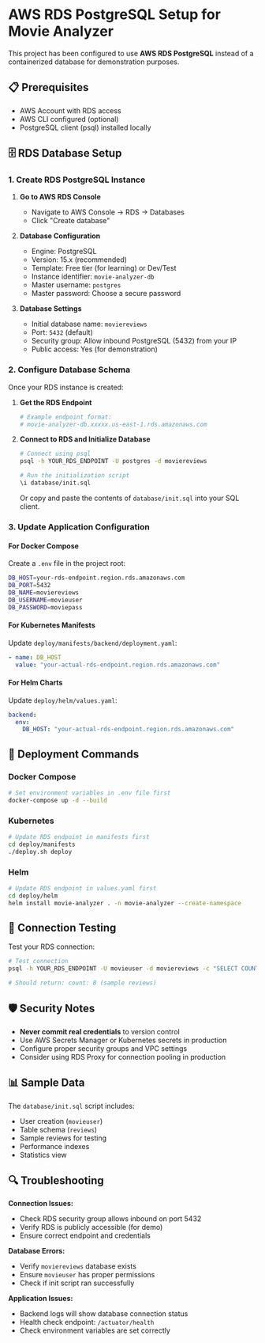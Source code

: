 # AWS RDS PostgreSQL Setup for Movie Analyzer

This project has been configured to use **AWS RDS PostgreSQL** instead of a containerized database for demonstration purposes.

## 📋 Prerequisites

- AWS Account with RDS access
- AWS CLI configured (optional)
- PostgreSQL client (psql) installed locally

## 🗄️ RDS Database Setup

### 1. Create RDS PostgreSQL Instance

1. **Go to AWS RDS Console**
   - Navigate to AWS Console → RDS → Databases
   - Click "Create database"

2. **Database Configuration**
   - Engine: PostgreSQL
   - Version: 15.x (recommended)
   - Template: Free tier (for learning) or Dev/Test
   - Instance identifier: `movie-analyzer-db`
   - Master username: `postgres`
   - Master password: Choose a secure password

3. **Database Settings**
   - Initial database name: `moviereviews`
   - Port: `5432` (default)
   - Security group: Allow inbound PostgreSQL (5432) from your IP
   - Public access: Yes (for demonstration)

### 2. Configure Database Schema

Once your RDS instance is created:

1. **Get the RDS Endpoint**
   ```bash
   # Example endpoint format:
   # movie-analyzer-db.xxxxx.us-east-1.rds.amazonaws.com
   ```

2. **Connect to RDS and Initialize Database**
   ```bash
   # Connect using psql
   psql -h YOUR_RDS_ENDPOINT -U postgres -d moviereviews
   
   # Run the initialization script
   \i database/init.sql
   ```

   Or copy and paste the contents of `database/init.sql` into your SQL client.

### 3. Update Application Configuration

#### For Docker Compose
Create a `.env` file in the project root:
```bash
DB_HOST=your-rds-endpoint.region.rds.amazonaws.com
DB_PORT=5432
DB_NAME=moviereviews
DB_USERNAME=movieuser
DB_PASSWORD=moviepass
```

#### For Kubernetes Manifests
Update `deploy/manifests/backend/deployment.yaml`:
```yaml
- name: DB_HOST
  value: "your-actual-rds-endpoint.region.rds.amazonaws.com"
```

#### For Helm Charts
Update `deploy/helm/values.yaml`:
```yaml
backend:
  env:
    DB_HOST: "your-actual-rds-endpoint.region.rds.amazonaws.com"
```

## 🚀 Deployment Commands

### Docker Compose
```bash
# Set environment variables in .env file first
docker-compose up -d --build
```

### Kubernetes
```bash
# Update RDS endpoint in manifests first
cd deploy/manifests
./deploy.sh deploy
```

### Helm
```bash
# Update RDS endpoint in values.yaml first
cd deploy/helm
helm install movie-analyzer . -n movie-analyzer --create-namespace
```

## 🔧 Connection Testing

Test your RDS connection:
```bash
# Test connection
psql -h YOUR_RDS_ENDPOINT -U movieuser -d moviereviews -c "SELECT COUNT(*) FROM reviews;"

# Should return: count: 8 (sample reviews)
```

## 🛡️ Security Notes

- **Never commit real credentials** to version control
- Use AWS Secrets Manager or Kubernetes secrets in production
- Configure proper security groups and VPC settings
- Consider using RDS Proxy for connection pooling in production

## 📊 Sample Data

The `database/init.sql` script includes:
- User creation (`movieuser`)
- Table schema (`reviews`)
- Sample reviews for testing
- Performance indexes
- Statistics view

## 🔍 Troubleshooting

**Connection Issues:**
- Check RDS security group allows inbound on port 5432
- Verify RDS is publicly accessible (for demo)
- Ensure correct endpoint and credentials

**Database Errors:**
- Verify `moviereviews` database exists
- Ensure `movieuser` has proper permissions
- Check if init script ran successfully

**Application Issues:**
- Backend logs will show database connection status
- Health check endpoint: `/actuator/health`
- Check environment variables are set correctly 